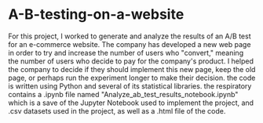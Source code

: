 # A-B-testing-on-a-website
For this project, I worked to generate and analyze the results of an A/B test for an e-commerce website. The company has developed a new web page in order to try and increase the number of users who "convert," meaning the number of users who decide to pay for the company's product.  I helped the company to decide if they should implement this new page, keep the old page, or perhaps run the experiment longer to make their decision. the code is written using Python and several of its statistical libraries. the respiratory contains a .ipynb file named "Analyze_ab_test_results_notebook.ipynb" which is a save of the Jupyter Notebook used to implement the project, and .csv datasets used in the project, as well as a .html file of the code.
